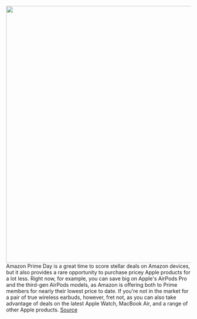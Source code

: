 <img src='https://cdn.vox-cdn.com/thumbor/FLww7MPJcVh6IflvnPmh-LjDiiY=/0x0:2040x1360/1200x800/filters:focal(857x517:1183x843)/cdn.vox-cdn.com/uploads/chorus_image/image/71099731/vpavic_211006_4796_0039.0.jpg' width='700px' /><br/>
Amazon Prime Day is a great time to score stellar deals on Amazon devices, but it also provides a rare opportunity to purchase pricey Apple products for a lot less. Right now, for example, you can save big on Apple's AirPods Pro and the third-gen AirPods models, as Amazon is offering both to Prime members for nearly their lowest price to date. If you're not in the market for a pair of true wireless earbuds, however, fret not, as you can also take advantage of deals on the latest Apple Watch, MacBook Air, and a range of other Apple products.
<a href='https://www.theverge.com/23196999/amazon-prime-day-apple-deals-airpods-iphone-macbook-imac-2022'> Source <a/>